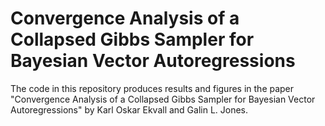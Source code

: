 # Convergence Analysis of a Collapsed Gibbs Sampler for Bayesian Vector Autoregressions

The code in this repository produces results and figures in the paper "Convergence Analysis of a Collapsed Gibbs Sampler for Bayesian Vector Autoregressions" by Karl Oskar Ekvall and Galin L. Jones.

